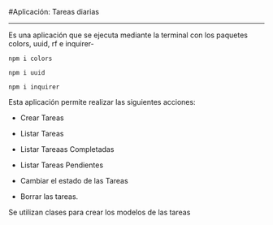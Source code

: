 #Aplicación: Tareas diarias
****************************
Es una aplicación que se ejecuta mediante la terminal con los paquetes colors, uuid, rf e inquirer-

`npm i colors` 

`npm i uuid`

`npm i inquirer`

Esta aplicación  permite realizar las siguientes acciones:
  - Crear Tareas 

  - Listar Tareas
  - Listar Tareaas Completadas
  - Listar Tareas Pendientes
  - Cambiar el estado de las Tareas
  - Borrar las tareas.

Se utilizan clases para crear los modelos de las tareas
